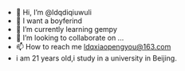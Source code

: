 - 👋 Hi, I’m @ldqdiqiuwuli
- 👀 I want a boyferind
- 🌱 I’m currently learning gempy
- 💞️ I’m looking to collaborate on ...
- 📫 How to reach me ldqxiaopengyou@163.com
- i am 21 years old,i study in a university in Beijing.

<!---
ldqdiqiuwuli/ldqdiqiuwuli is a ✨ special ✨ repository because its `README.md` (this file) appears on your GitHub profile.
You can click the Preview link to take a look at your changes.
--->
